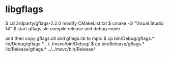 
# libgflags



$ cd 3rdparty/gflags-2.2.0
modify CMakeList.txt 
$ cmake -G "Visual Studio 14"
$ start gflags.sln
compile release and debug mode

and then copy gflags.dll and gflags.lib to mpic
$ cp bin/Debug/gflags.* lib/Debug/gflags.* ../../msvc/bin/Debug/
$ cp bin/Release/gflags.* lib/Release/gflags.* ../../msvc/bin/Release/


